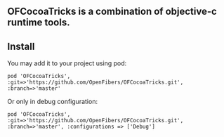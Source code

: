 ## OFCocoaTricks is a combination of objective-c runtime tools.  

## Install

You may add it to your project using pod:  

```
pod 'OFCocoaTricks', :git=>'https://github.com/OpenFibers/OFCocoaTricks.git', :branch=>'master'
```

Or only in debug configuration:  

```
pod 'OFCocoaTricks', :git=>'https://github.com/OpenFibers/OFCocoaTricks.git', :branch=>'master', :configurations => ['Debug']
```
